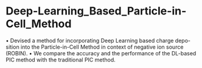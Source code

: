 # Deep-Learning_Based_Particle-in-Cell_Method

• Devised a method for incorporating Deep Learning based charge depo-
sition into the Particle-in-Cell Method in context of negative ion source (ROBIN).
• We compare the accuracy and the performance of the DL-based PIC
method with the traditional PIC method.
